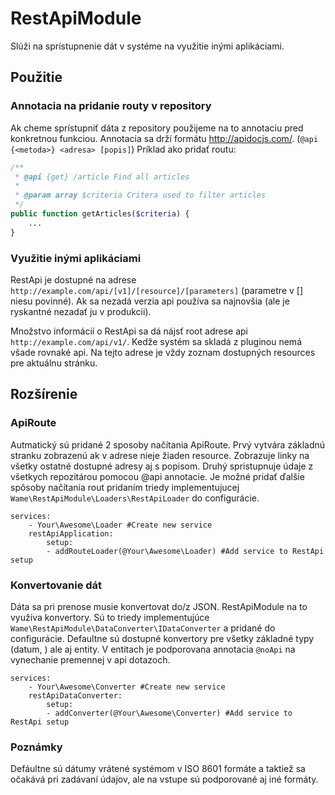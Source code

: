# RestApiModule
Slúži na sprístupnenie dát v systéme na využitie inými aplikáciami.

## Použitie
### Annotacia na pridanie routy v repository
Ak cheme sprístupniť dáta z repository použijeme na to annotaciu pred konkretnou funkciou. Annotacia sa drží formátu http://apidocjs.com/. 
(```@api {<metoda>} <adresa> [popis]```)
Príklad ako pridať routu:
```php
/**
 * @api {get} /article Find all articles
 *
 * @param array $criteria Critera used to filter articles
 */
public function getArticles($criteria) {
	...
}
```

### Využitie inými aplikáciami
RestApi je dostupné na adrese ```http://example.com/api/[v1]/[resource]/[parameters]``` (parametre v [] niesu povinné). Ak sa nezadá verzia api používa sa najnovšia (ale je ryskantné nezadať ju v produkcii).

Množstvo informácií o RestApi sa dá nájsť root adrese api ```http://example.com/api/v1/```. Kedže systém sa skladá z pluginou nemá všade rovnaké api. Na tejto adrese je vždy zoznam dostupných resources pre aktuálnu stránku.

## Rozšírenie
### ApiRoute
Autmatický sú pridané 2 sposoby načítania ApiRoute. Prvý vytvára základnú stranku zobrazenú ak v adrese nieje žiaden resource. Zobrazuje linky na všetky ostatné dostupné adresy aj s popisom. Druhý spristupnuje údaje z všetkych repozitárou pomocou @api annotacie. Je možné pridať ďalšie spôsoby načítania rout pridaním triedy implementujucej ```Wame\RestApiModule\Loaders\RestApiLoader``` do configurácie.

```
services:
    - Your\Awesome\Loader #Create new service
    restApiApplication:
		setup:
		- addRouteLoader(@Your\Awesome\Loader) #Add service to RestApi setup
```

### Konvertovanie dát
Dáta sa pri prenose musie konvertovat do/z JSON. RestApiModule na to využíva konvertory. Sú to triedy implementujúce ```Wame\RestApiModule\DataConverter\IDataConverter``` a pridané do configurácie. Defaultne sú dostupné konvertory pre všetky základné typy (datum, ) ale aj entity. V entitach je podporovana annotacia ```@noApi``` na vynechanie premennej v api dotazoch.

```
services:
    - Your\Awesome\Converter #Create new service
    restApiDataConverter:
		setup:
		- addConverter(@Your\Awesome\Converter) #Add service to RestApi setup
```

### Poznámky
Defáultne sú dátumy vrátené systémom v ISO 8601 formáte a taktiež sa očakává pri zadávaní údajov, ale na vstupe sú podporované aj iné formáty.
